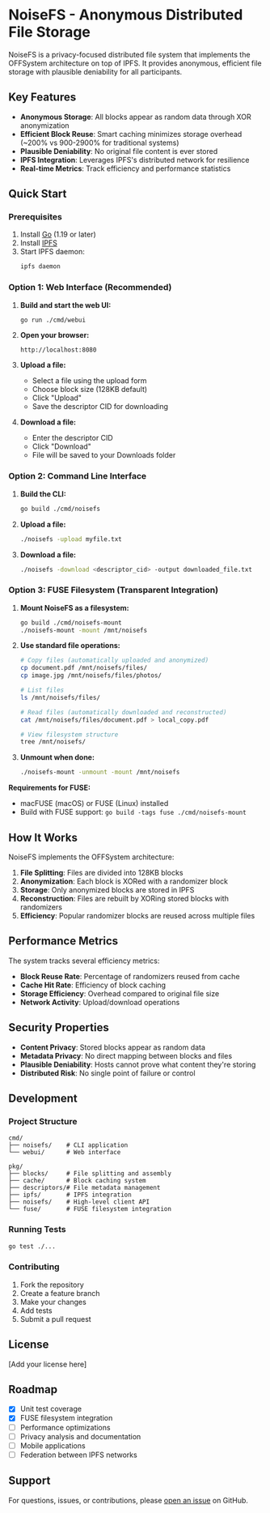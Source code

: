 # NoiseFS - Anonymous Distributed File Storage

NoiseFS is a privacy-focused distributed file system that implements the OFFSystem architecture on top of IPFS. It provides anonymous, efficient file storage with plausible deniability for all participants.

## Key Features

- **Anonymous Storage**: All blocks appear as random data through XOR anonymization
- **Efficient Block Reuse**: Smart caching minimizes storage overhead (~200% vs 900-2900% for traditional systems)
- **Plausible Deniability**: No original file content is ever stored
- **IPFS Integration**: Leverages IPFS's distributed network for resilience
- **Real-time Metrics**: Track efficiency and performance statistics

## Quick Start

### Prerequisites

1. Install [Go](https://golang.org/dl/) (1.19 or later)
2. Install [IPFS](https://docs.ipfs.tech/install/)
3. Start IPFS daemon:
   ```bash
   ipfs daemon
   ```

### Option 1: Web Interface (Recommended)

1. **Build and start the web UI:**
   ```bash
   go run ./cmd/webui
   ```

2. **Open your browser:**
   ```
   http://localhost:8080
   ```

3. **Upload a file:**
   - Select a file using the upload form
   - Choose block size (128KB default)
   - Click "Upload"
   - Save the descriptor CID for downloading

4. **Download a file:**
   - Enter the descriptor CID
   - Click "Download"
   - File will be saved to your Downloads folder

### Option 2: Command Line Interface

1. **Build the CLI:**
   ```bash
   go build ./cmd/noisefs
   ```

2. **Upload a file:**
   ```bash
   ./noisefs -upload myfile.txt
   ```

3. **Download a file:**
   ```bash
   ./noisefs -download <descriptor_cid> -output downloaded_file.txt
   ```

### Option 3: FUSE Filesystem (Transparent Integration)

1. **Mount NoiseFS as a filesystem:**
   ```bash
   go build ./cmd/noisefs-mount
   ./noisefs-mount -mount /mnt/noisefs
   ```

2. **Use standard file operations:**
   ```bash
   # Copy files (automatically uploaded and anonymized)
   cp document.pdf /mnt/noisefs/files/
   cp image.jpg /mnt/noisefs/files/photos/
   
   # List files
   ls /mnt/noisefs/files/
   
   # Read files (automatically downloaded and reconstructed)
   cat /mnt/noisefs/files/document.pdf > local_copy.pdf
   
   # View filesystem structure
   tree /mnt/noisefs/
   ```

3. **Unmount when done:**
   ```bash
   ./noisefs-mount -unmount -mount /mnt/noisefs
   ```

**Requirements for FUSE:**
- macFUSE (macOS) or FUSE (Linux) installed
- Build with FUSE support: `go build -tags fuse ./cmd/noisefs-mount`

## How It Works

NoiseFS implements the OFFSystem architecture:

1. **File Splitting**: Files are divided into 128KB blocks
2. **Anonymization**: Each block is XORed with a randomizer block
3. **Storage**: Only anonymized blocks are stored in IPFS
4. **Reconstruction**: Files are rebuilt by XORing stored blocks with randomizers
5. **Efficiency**: Popular randomizer blocks are reused across multiple files

## Performance Metrics

The system tracks several efficiency metrics:

- **Block Reuse Rate**: Percentage of randomizers reused from cache
- **Cache Hit Rate**: Efficiency of block caching
- **Storage Efficiency**: Overhead compared to original file size
- **Network Activity**: Upload/download operations

## Security Properties

- **Content Privacy**: Stored blocks appear as random data
- **Metadata Privacy**: No direct mapping between blocks and files
- **Plausible Deniability**: Hosts cannot prove what content they're storing
- **Distributed Risk**: No single point of failure or control

## Development

### Project Structure

```
cmd/
├── noisefs/    # CLI application
└── webui/      # Web interface

pkg/
├── blocks/     # File splitting and assembly
├── cache/      # Block caching system
├── descriptors/# File metadata management
├── ipfs/       # IPFS integration
├── noisefs/    # High-level client API
└── fuse/       # FUSE filesystem integration
```

### Running Tests

```bash
go test ./...
```

### Contributing

1. Fork the repository
2. Create a feature branch
3. Make your changes
4. Add tests
5. Submit a pull request

## License

[Add your license here]

## Roadmap

- [x] Unit test coverage
- [x] FUSE filesystem integration
- [ ] Performance optimizations
- [ ] Privacy analysis and documentation
- [ ] Mobile applications
- [ ] Federation between IPFS networks

## Support

For questions, issues, or contributions, please [open an issue](https://github.com/your-repo/noisefs/issues) on GitHub.